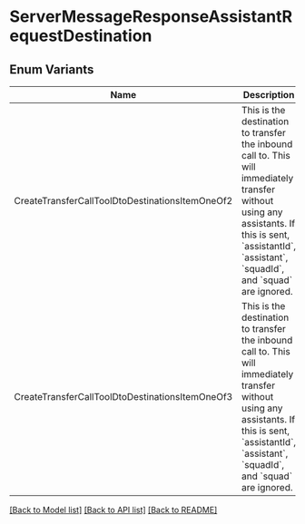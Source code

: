 # ServerMessageResponseAssistantRequestDestination

## Enum Variants

| Name | Description |
|---- | -----|
| CreateTransferCallToolDtoDestinationsItemOneOf2 | This is the destination to transfer the inbound call to. This will immediately transfer without using any assistants.  If this is sent, &#x60;assistantId&#x60;, &#x60;assistant&#x60;, &#x60;squadId&#x60;, and &#x60;squad&#x60; are ignored. |
| CreateTransferCallToolDtoDestinationsItemOneOf3 | This is the destination to transfer the inbound call to. This will immediately transfer without using any assistants.  If this is sent, &#x60;assistantId&#x60;, &#x60;assistant&#x60;, &#x60;squadId&#x60;, and &#x60;squad&#x60; are ignored. |

[[Back to Model list]](../README.md#documentation-for-models) [[Back to API list]](../README.md#documentation-for-api-endpoints) [[Back to README]](../README.md)


